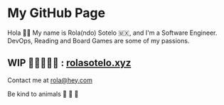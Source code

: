 # My GitHub Page

Hola 👋🏾 My name is Rola(ndo) Sotelo 🇲🇽, and I'm a Software Engineer. DevOps, Reading and Board Games are some of my passions.

## WIP 🦙🔥📞🦙🔥 : [rolasotelo.xyz](https://rolasotelo.xyz)

Contact me at rola@hey.com

Be kind to animals 🐄 🐖 🦃
